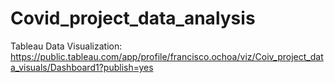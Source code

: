 # Covid_project_data_analysis

Tableau Data Visualization: <https://public.tableau.com/app/profile/francisco.ochoa/viz/Coiv_project_data_visuals/Dashboard1?publish=yes>